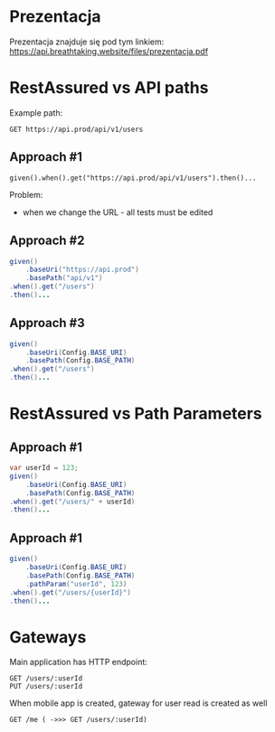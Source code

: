 # Prezentacja

Prezentacja znajduje się pod tym linkiem: https://api.breathtaking.website/files/prezentacja.pdf

# RestAssured vs API paths

Example path:
```
GET https://api.prod/api/v1/users
```

## Approach #1
`given().when().get("https://api.prod/api/v1/users").then()...`

Problem:
- when we change the URL - all tests must be edited

## Approach #2
```java
given()
    .baseUri("https://api.prod")
    .basePath("api/v1")
.when().get("/users")
.then()...
```

## Approach #3
```java
given()
    .baseUri(Config.BASE_URI)
    .basePath(Config.BASE_PATH)
.when().get("/users")
.then()...
```

# RestAssured vs Path Parameters

## Approach #1
```java
var userId = 123;
given()
    .baseUri(Config.BASE_URI)
    .basePath(Config.BASE_PATH)
.when().get("/users/" + userId)
.then()...
```

## Approach #1
```java
given()
    .baseUri(Config.BASE_URI)
    .basePath(Config.BASE_PATH)
    .pathParam("userId", 123)
.when().get("/users/{userId}")
.then()...
```

# Gateways

Main application has HTTP endpoint:
```
GET /users/:userId
PUT /users/:userId
```

When mobile app is created, gateway for user read is created as well
```
GET /me ( ->>> GET /users/:userId)
```
